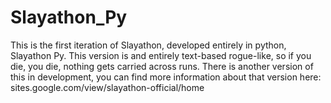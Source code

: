 # Slayathon_Py
This is the first iteration of Slayathon, developed entirely in python, Slayathon Py.
This version is and entirely text-based rogue-like, so if you die, you die, nothing gets carried across runs.
There is another version of this in development, you can find more information about that version here: sites.google.com/view/slayathon-official/home
